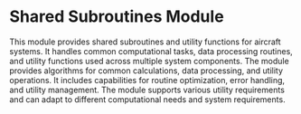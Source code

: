 # Shared Subroutines Module

This module provides shared subroutines and utility functions for aircraft systems. It handles common computational tasks, data processing routines, and utility functions used across multiple system components. The module provides algorithms for common calculations, data processing, and utility operations. It includes capabilities for routine optimization, error handling, and utility management. The module supports various utility requirements and can adapt to different computational needs and system requirements.
